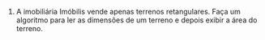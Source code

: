 1. A imobiliária Imóbilis vende apenas terrenos retangulares.
Faça um algoritmo para ler as dimensões de um terreno e depois exibir a área do terreno.